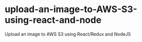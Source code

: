# upload-an-image-to-AWS-S3-using-react-and-node
Upload an image to AWS S3 using React/Redux and NodeJS
